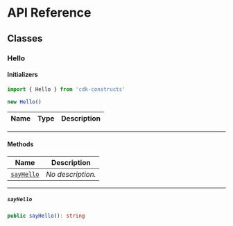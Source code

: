 # API Reference <a name="API Reference" id="api-reference"></a>



## Classes <a name="Classes" id="Classes"></a>

### Hello <a name="Hello" id="cdk-constructs.Hello"></a>

#### Initializers <a name="Initializers" id="cdk-constructs.Hello.Initializer"></a>

```typescript
import { Hello } from 'cdk-constructs'

new Hello()
```

| **Name** | **Type** | **Description** |
| --- | --- | --- |

---

#### Methods <a name="Methods" id="Methods"></a>

| **Name** | **Description** |
| --- | --- |
| <code><a href="#cdk-constructs.Hello.sayHello">sayHello</a></code> | *No description.* |

---

##### `sayHello` <a name="sayHello" id="cdk-constructs.Hello.sayHello"></a>

```typescript
public sayHello(): string
```





